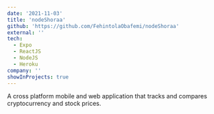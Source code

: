 ```yaml
---
date: '2021-11-03'
title: 'nodeShoraa'
github: 'https://github.com/FehintolaObafemi/nodeShoraa'
external: ''
tech:
  - Expo
  - ReactJS
  - NodeJS
  - Heroku
company: ''
showInProjects: true
---
```


A cross platform mobile and web application that tracks and compares cryptocurrency and stock prices.
